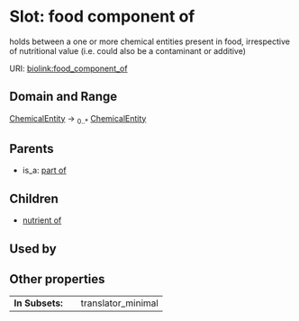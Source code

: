 
# Slot: food component of


holds between a one or more chemical entities present in food, irrespective of nutritional value (i.e. could also be a contaminant or additive)

URI: [biolink:food_component_of](https://w3id.org/biolink/vocab/food_component_of)


## Domain and Range

[ChemicalEntity](ChemicalEntity.md) &#8594;  <sub>0..\*</sub> [ChemicalEntity](ChemicalEntity.md)

## Parents

 *  is_a: [part of](part_of.md)

## Children

 *  [nutrient of](nutrient_of.md)

## Used by


## Other properties

|  |  |  |
| --- | --- | --- |
| **In Subsets:** | | translator_minimal |

